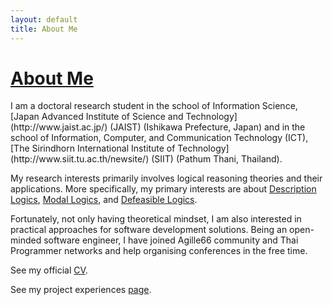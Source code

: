 ```yaml
---
layout: default
title: About Me
---
```



  <div class="post">
    <h1 class="post-title">
      <a href="{{ post.url }}">
        About Me
      </a>
    </h1>
    I am a doctoral research student in the school of Information Science, [Japan Advanced Institute of Science and Technology](http://www.jaist.ac.jp/) (JAIST) (Ishikawa Prefecture, Japan) and in the school of Information, Computer, and Communication Technology  (ICT), [The Sirindhorn International Institute of Technology](http://www.siit.tu.ac.th/newsite/) (SIIT) (Pathum Thani, Thailand).

My research interests primarily involves logical reasoning theories and their applications. More specifically, my primary interests are about [Description Logics](https://en.wikipedia.org/wiki/Description_logic), [Modal Logics](https://en.wikipedia.org/wiki/Modal_logic), and [Defeasible Logics](https://en.wikipedia.org/wiki/Defeasible_logic). 

Fortunately, not only having theoretical mindset, I am also interested in practical approaches for software development solutions. Being an open-minded software engineer, I have joined Agille66 community and Thai Programmer networks and help organising conferences in the free time.

See my official [CV](https://drive.google.com/file/d/0B3XK_HW-FzZaMldXMm52V3RpV2c/view).

See my project experiences [page](https://sites.google.com/site/tracharak/home).
  </div>



